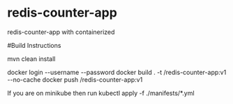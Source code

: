 # redis-counter-app
redis-counter-app with containerized 

#Build Instructions

mvn clean install

docker login --username <username> --password <pass>
docker build . -t <REGISTRY>/redis-counter-app:v1 --no-cache
docker push  <REGISTRY>/redis-counter-app:v1
  
If you are on minikube then run
kubectl apply -f ./manifests/*.yml
